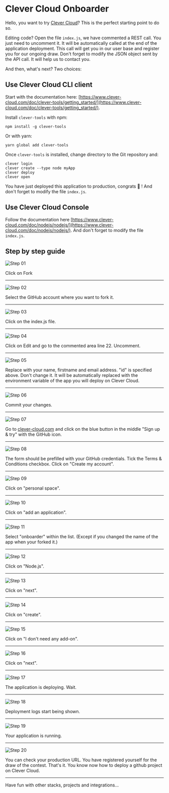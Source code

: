 # Clever Cloud Onboarder

Hello, you want to try [Clever Cloud](http://www.clever-cloud.com/)? This is the perfect starting point to do so.

Editing code? Open the file `index.js`, we have commented a REST call. You just need to uncomment it. It will be automatically called at the end of the application deployment. This call will get you in our user base and register you for our ongoing draw. Don't forget to modify the JSON object sent by the API call. It will help us to contact you.

And then, what's next? Two choices:

## Use Clever Cloud CLI client

Start with the documentation here: [https://www.clever-cloud.com/doc/clever-tools/getting_started/](https://www.clever-cloud.com/doc/clever-tools/getting_started/).

Install `clever-tools` with npm:

````
npm install -g clever-tools
````

Or with yarn:

````
yarn global add clever-tools
````

Once `clever-tools` is installed, change directory to the Git repository and:

````
clever login
clever create --type node myApp
clever deploy
clever open
````

You have just deployed this application to production, congrats 👏 ! And don't forget to modify the file `index.js`.

## Use Clever Cloud Console

Follow the documentation here [https://www.clever-cloud.com/doc/nodejs/nodejs/](https://www.clever-cloud.com/doc/nodejs/nodejs/). And don't forget to modify the file `index.js`.

## Step by step guide

![Step 01](/img/01.png?raw=true "Step 01")

Click on Fork

----

![Step 02](/img/02.png?raw=true "Step 02")

Select the GitHub account where you want to fork it.

----

![Step 03](/img/03.png?raw=true "Step 03")

Click on the index.js file.

----

![Step 04](/img/04.png?raw=true "Step 04")

Click on Edit and go to the commented area line 22. Uncomment.

----

![Step 05](/img/05.png?raw=true "Step 05")

Replace with your name, firstname and email address. "id" is specified above. Don't change it. It will be automatically replaced with the environment variable of the app you will deploy on Clever Cloud.

----

![Step 06](/img/06.png?raw=true "Step 06")

Commit your changes.

----

![Step 07](/img/07.png?raw=true "Step 07")

Go to [clever-cloud.com](https://www.clever-cloud.com) and click on the blue button in the middle "Sign up & try" with the GitHub icon.

----

![Step 08](/img/08.png?raw=true "Step 08")

The form should be prefilled with your GitHub credentials. Tick the Terms & Conditions checkbox. Click on "Create my account".

----

![Step 09](/img/09.png?raw=true "Step 09")

Click on "personal space".

----

![Step 10](/img/10.png?raw=true "Step 10")

Click on "add an application".

----

![Step 11](/img/11.png?raw=true "Step 11")

Select "onboarder" within the list. (Except if you changed the name of the app when your forked it.)

----

![Step 12](/img/12.png?raw=true "Step 12")

Click on "Node.js".

----

![Step 13](/img/13.png?raw=true "Step 13")

Click on "next".

----

![Step 14](/img/14.png?raw=true "Step 14")

Click on "create".

----

![Step 15](/img/15.png?raw=true "Step 15")

Click on "I don't need any add-on".

----

![Step 16](/img/16.png?raw=true "Step 16")

Click on "next".

----

![Step 17](/img/17.png?raw=true "Step 17")

The application is deploying. Wait.

----

![Step 18](/img/18.png?raw=true "Step 18")

Deployment logs start being shown.

----

![Step 19](/img/19.png?raw=true "Step 19")

Your application is running.

----

![Step 20](/img/20.png?raw=true "Step 20")

You can check your production URL. You have registered yourself for the draw of the contest. That's it. You know now how to deploy a github project on Clever Cloud. 

----

Have fun with other stacks, projects and integrations...
